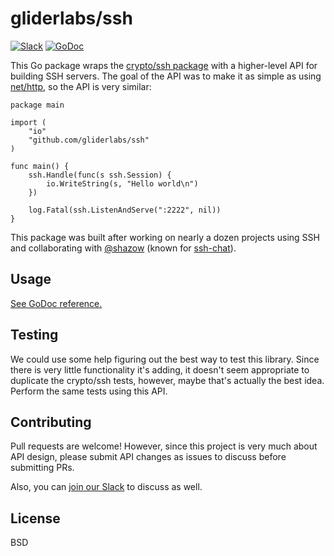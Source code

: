 # gliderlabs/ssh

[![Slack](https://slack.gliderlabs.com/badge.svg)](http://slack.gliderlabs.com) [![GoDoc](https://godoc.org/github.com/gliderlabs/ssh?status.svg)](https://godoc.org/github.com/gliderlabs/ssh)

This Go package wraps the [crypto/ssh
package](https://godoc.org/golang.org/x/crypto/ssh) with a higher-level API for
building SSH servers. The goal of the API was to make it as simple as using
[net/http](https://golang.org/pkg/net/http/), so the API is very similar:

```
package main

import (
    "io"
    "github.com/gliderlabs/ssh"
)

func main() {
    ssh.Handle(func(s ssh.Session) {
        io.WriteString(s, "Hello world\n")
    })

    log.Fatal(ssh.ListenAndServe(":2222", nil))
}

```

This package was built after working on nearly a dozen projects using SSH and
collaborating with [@shazow](https://twitter.com/shazow) (known for [ssh-chat](https://github.com/shazow/ssh-chat)).

## Usage

[See GoDoc reference.](https://godoc.org/github.com/gliderlabs/ssh)

## Testing

We could use some help figuring out the best way to test this library. Since
there is very little functionality it's adding, it doesn't seem appropriate to
duplicate the crypto/ssh tests, however, maybe that's actually the best idea. Perform
the same tests using this API.

## Contributing

Pull requests are welcome! However, since this project is very much about API
design, please submit API changes as issues to discuss before submitting PRs.

Also, you can [join our Slack](http://slack.gliderlabs.com) to discuss as well.

## License

BSD
